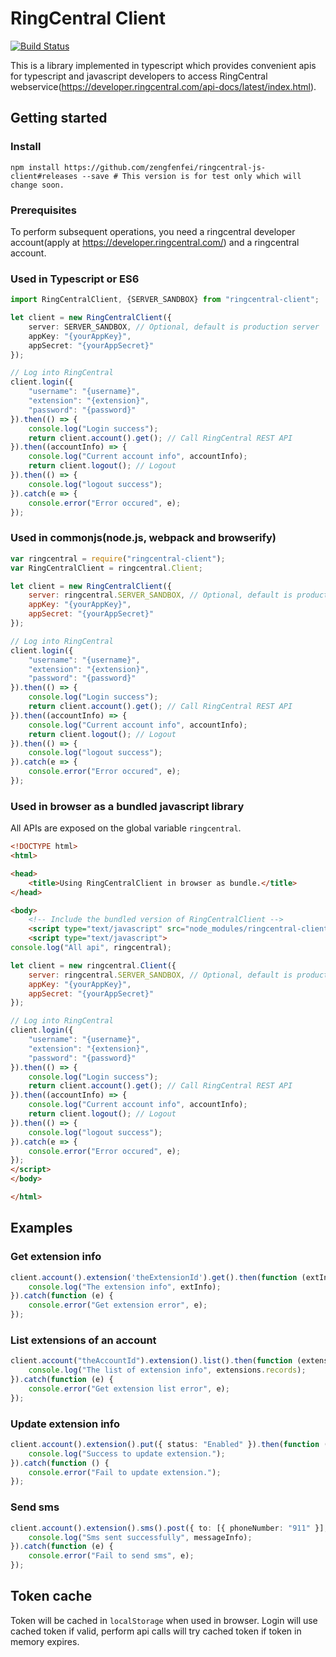 # RingCentral Client

[![Build Status](https://travis-ci.org/zengfenfei/ringcentral-js-client.svg?branch=master)](https://travis-ci.org/zengfenfei/ringcentral-js-client)

This is a library implemented in typescript which provides convenient apis for typescript and javascript developers to access RingCentral webservice(https://developer.ringcentral.com/api-docs/latest/index.html).

## Getting started

### Install

```shell
npm install https://github.com/zengfenfei/ringcentral-js-client#releases --save # This version is for test only which will change soon.
```

### Prerequisites
To perform subsequent operations, you need a ringcentral developer account(apply at https://developer.ringcentral.com/) and a ringcentral account. 

### Used in Typescript or ES6
```typescript
import RingCentralClient, {SERVER_SANDBOX} from "ringcentral-client";

let client = new RingCentralClient({
	server: SERVER_SANDBOX, // Optional, default is production server
	appKey: "{yourAppKey}",
	appSecret: "{yourAppSecret}"
});

// Log into RingCentral
client.login({
	"username": "{username}",
	"extension": "{extension}",
	"password": "{password}"
}).then(() => {
	console.log("Login success");
	return client.account().get(); // Call RingCentral REST API
}).then((accountInfo) => {
	console.log("Current account info", accountInfo);
	return client.logout();	// Logout
}).then(() => {
	console.log("logout success");
}).catch(e => {
	console.error("Error occured", e);
});
```

### Used in commonjs(node.js, webpack and browserify)
```javascript
var ringcentral = require("ringcentral-client");
var RingCentralClient = ringcentral.Client;

let client = new RingCentralClient({
	server: ringcentral.SERVER_SANDBOX, // Optional, default is production server
	appKey: "{yourAppKey}",
	appSecret: "{yourAppSecret}"
});

// Log into RingCentral
client.login({
	"username": "{username}",
	"extension": "{extension}",
	"password": "{password}"
}).then(() => {
	console.log("Login success");
	return client.account().get(); // Call RingCentral REST API
}).then((accountInfo) => {
	console.log("Current account info", accountInfo);
	return client.logout();	// Logout
}).then(() => {
	console.log("logout success");
}).catch(e => {
	console.error("Error occured", e);
});
```

### Used in browser as a bundled javascript library 

All APIs are exposed on the global variable `ringcentral`.
```html
<!DOCTYPE html>
<html>

<head>
	<title>Using RingCentralClient in browser as bundle.</title>
</head>

<body>
	<!-- Include the bundled version of RingCentralClient -->
	<script type="text/javascript" src="node_modules/ringcentral-client/build/ringcentral-client.js"></script>
	<script type="text/javascript">
console.log("All api", ringcentral);

let client = new ringcentral.Client({
	server: ringcentral.SERVER_SANDBOX, // Optional, default is production server
	appKey: "{yourAppKey}",
	appSecret: "{yourAppSecret}"
});

// Log into RingCentral
client.login({
	"username": "{username}",
	"extension": "{extension}",
	"password": "{password}"
}).then(() => {
	console.log("Login success");
	return client.account().get(); // Call RingCentral REST API
}).then((accountInfo) => {
	console.log("Current account info", accountInfo);
	return client.logout();	// Logout
}).then(() => {
	console.log("logout success");
}).catch(e => {
	console.error("Error occured", e);
});
</script>
</body>

</html>
```

## Examples

### Get extension info

```typescript
client.account().extension('theExtensionId').get().then(function (extInfo) {
    console.log("The extension info", extInfo);
}).catch(function (e) {
    console.error("Get extension error", e);
});
```

### List extensions of an account

```typescript
client.account("theAccountId").extension().list().then(function (extensions) {
    console.log("The list of extension info", extensions.records);
}).catch(function (e) {
    console.error("Get extension list error", e);
});
```

### Update extension info
```typescript
client.account().extension().put({ status: "Enabled" }).then(function () {
    console.log("Success to update extension.");
}).catch(function () {
    console.error("Fail to update extension.");
});
```

### Send sms
```typescript
client.account().extension().sms().post({ to: [{ phoneNumber: "911" }], text: "Sms content" }).then(function (messageInfo) {
    console.log("Sms sent successfully", messageInfo);
}).catch(function (e) {
    console.error("Fail to send sms", e);
});
```

## Token cache
Token will be cached in `localStorage` when used in browser. Login will use cached token if valid, perform api calls will try cached token if token in memory expires.